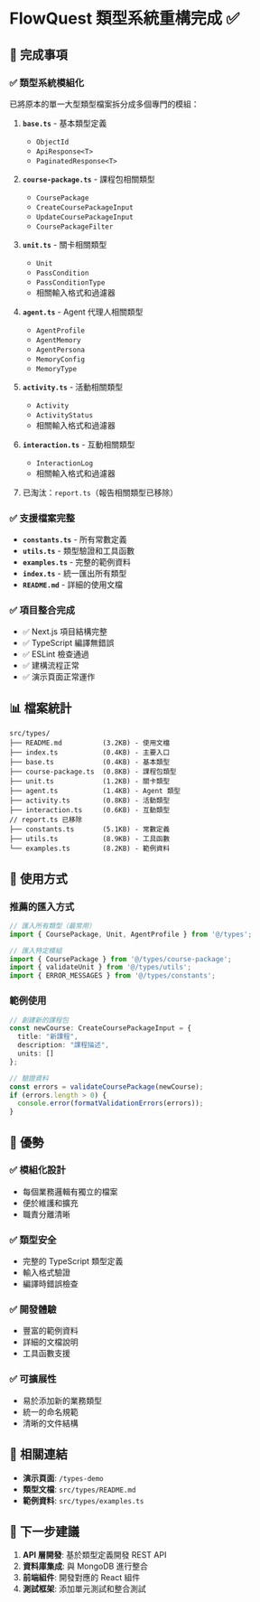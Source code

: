 # FlowQuest 類型系統重構完成 ✅

## 🎯 完成事項

### ✅ 類型系統模組化
已將原本的單一大型類型檔案拆分成多個專門的模組：

1. **`base.ts`** - 基本類型定義
   - `ObjectId`
   - `ApiResponse<T>`
   - `PaginatedResponse<T>`

2. **`course-package.ts`** - 課程包相關類型
   - `CoursePackage`
   - `CreateCoursePackageInput`
   - `UpdateCoursePackageInput`
   - `CoursePackageFilter`

3. **`unit.ts`** - 關卡相關類型
   - `Unit`
   - `PassCondition`
   - `PassConditionType`
   - 相關輸入格式和過濾器

4. **`agent.ts`** - Agent 代理人相關類型
   - `AgentProfile`
   - `AgentMemory`
   - `AgentPersona`
   - `MemoryConfig`
   - `MemoryType`

5. **`activity.ts`** - 活動相關類型
   - `Activity`
   - `ActivityStatus`
   - 相關輸入格式和過濾器

6. **`interaction.ts`** - 互動相關類型
   - `InteractionLog`
   - 相關輸入格式和過濾器

7. 已淘汰：`report.ts`（報告相關類型已移除）

### ✅ 支援檔案完整
- **`constants.ts`** - 所有常數定義
- **`utils.ts`** - 類型驗證和工具函數
- **`examples.ts`** - 完整的範例資料
- **`index.ts`** - 統一匯出所有類型
- **`README.md`** - 詳細的使用文檔

### ✅ 項目整合完成
- ✅ Next.js 項目結構完整
- ✅ TypeScript 編譯無錯誤
- ✅ ESLint 檢查通過
- ✅ 建構流程正常
- ✅ 演示頁面正常運作

## 📊 檔案統計

```
src/types/
├── README.md          (3.2KB) - 使用文檔
├── index.ts           (0.4KB) - 主要入口
├── base.ts            (0.4KB) - 基本類型
├── course-package.ts  (0.8KB) - 課程包類型
├── unit.ts            (1.2KB) - 關卡類型
├── agent.ts           (1.4KB) - Agent 類型
├── activity.ts        (0.8KB) - 活動類型
├── interaction.ts     (0.6KB) - 互動類型
// report.ts 已移除
├── constants.ts       (5.1KB) - 常數定義
├── utils.ts           (8.9KB) - 工具函數
└── examples.ts        (8.2KB) - 範例資料
```

## 🚀 使用方式

### 推薦的匯入方式
```typescript
// 匯入所有類型（最常用）
import { CoursePackage, Unit, AgentProfile } from '@/types';

// 匯入特定模組
import { CoursePackage } from '@/types/course-package';
import { validateUnit } from '@/types/utils';
import { ERROR_MESSAGES } from '@/types/constants';
```

### 範例使用
```typescript
// 創建新的課程包
const newCourse: CreateCoursePackageInput = {
  title: "新課程",
  description: "課程描述",
  units: []
};

// 驗證資料
const errors = validateCoursePackage(newCourse);
if (errors.length > 0) {
  console.error(formatValidationErrors(errors));
}
```

## 🎁 優勢

### ✅ 模組化設計
- 每個業務邏輯有獨立的檔案
- 便於維護和擴充
- 職責分離清晰

### ✅ 類型安全
- 完整的 TypeScript 類型定義
- 輸入格式驗證
- 編譯時錯誤檢查

### ✅ 開發體驗
- 豐富的範例資料
- 詳細的文檔說明
- 工具函數支援

### ✅ 可擴展性
- 易於添加新的業務類型
- 統一的命名規範
- 清晰的文件結構

## 🔗 相關連結

- **演示頁面**: `/types-demo`
- **類型文檔**: `src/types/README.md`
- **範例資料**: `src/types/examples.ts`

## 🎯 下一步建議

1. **API 層開發**: 基於類型定義開發 REST API
2. **資料庫集成**: 與 MongoDB 進行整合
3. **前端組件**: 開發對應的 React 組件
4. **測試框架**: 添加單元測試和整合測試
